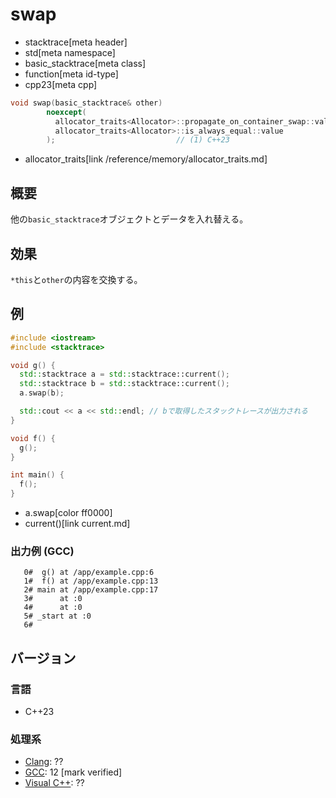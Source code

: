 # swap
* stacktrace[meta header]
* std[meta namespace]
* basic_stacktrace[meta class]
* function[meta id-type]
* cpp23[meta cpp]

```cpp
void swap(basic_stacktrace& other)
        noexcept(
          allocator_traits<Allocator>::propagate_on_container_swap::value ||
          allocator_traits<Allocator>::is_always_equal::value
        );                           // (1) C++23
```
* allocator_traits[link /reference/memory/allocator_traits.md]

## 概要
他の`basic_stacktrace`オブジェクトとデータを入れ替える。


## 効果
`*this`と`other`の内容を交換する。


## 例
```cpp example
#include <iostream>
#include <stacktrace>

void g() {
  std::stacktrace a = std::stacktrace::current();
  std::stacktrace b = std::stacktrace::current();
  a.swap(b);

  std::cout << a << std::endl; // bで取得したスタックトレースが出力される
}

void f() {
  g();
}

int main() {
  f();
}
```
* a.swap[color ff0000]
* current()[link current.md]

### 出力例 (GCC)
```
   0#  g() at /app/example.cpp:6
   1#  f() at /app/example.cpp:13
   2# main at /app/example.cpp:17
   3#      at :0
   4#      at :0
   5# _start at :0
   6# 
```


## バージョン
### 言語
- C++23

### 処理系
- [Clang](/implementation.md#clang): ??
- [GCC](/implementation.md#gcc): 12 [mark verified]
- [Visual C++](/implementation.md#visual_cpp): ??
